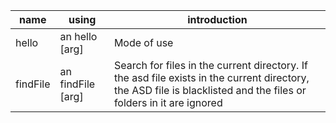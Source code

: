 | name     | using     | introduction|
| -------- | ----------------- |  ----------|
| hello    | an hello [arg]    | Mode of use|
| findFile | an findFile [arg] | Search for files in the current directory. If the asd file exists in the current directory, the ASD file is blacklisted and the files or folders in it are ignored |
